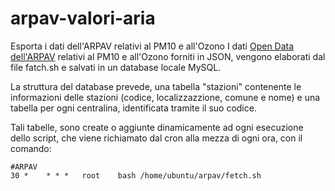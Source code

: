# arpav-valori-aria
Esporta i dati dell'ARPAV relativi al PM10 e all'Ozono
I dati [Open Data dell'ARPAV](https://www.arpa.veneto.it/dati-ambientali/open-data/dati-arpav-in-formato-xml) relativi al PM10 e all'Ozono forniti in JSON, vengono elaborati dal file fatch.sh e salvati in un database locale MySQL.

La struttura del database prevede, una tabella "stazioni" contenente le informazioni delle stazioni (codice, localizzazzione, comune e nome) e una tabella per ogni centralina, identificata tramite il suo codice.

Tali tabelle, sono create o aggiunte dinamicamente ad ogni esecuzione dello script, che viene richiamato dal cron alla mezza di ogni ora, con il comando:
```
#ARPAV
30 *    * * *   root    bash /home/ubuntu/arpav/fetch.sh
```
